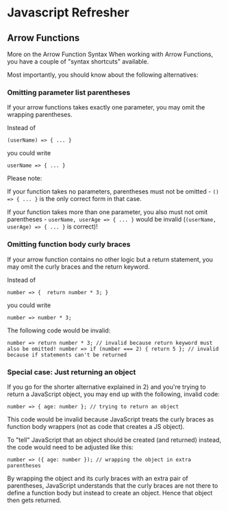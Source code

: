 # Javascript Refresher 

## Arrow Functions

More on the Arrow Function Syntax
When working with Arrow Functions, you have a couple of "syntax shortcuts" available.

Most importantly, you should know about the following alternatives:

### Omitting parameter list parentheses

If your arrow functions takes exactly one parameter, you may omit the wrapping parentheses.

Instead of

`(userName) => { ... }`

you could write

`userName => { ... }`

Please note: 

If your function takes no parameters, parentheses must not be omitted - `() => { ... }` is the only correct form in that case.

If your function takes more than one parameter, you also must not omit parentheses - `userName, userAge => { ... }` would be invalid (`(userName, userAge) => { ... }` is correct)!

### Omitting function body curly braces

If your arrow function contains no other logic but a return statement, you may omit the curly braces and the return keyword.

Instead of

`number => { 
  return number * 3;
}`

you could write

`number => number * 3;`

The following code would be invalid:

`number => return number * 3; // invalid because return keyword must also be omitted!
number => if (number === 2) { return 5 }; // invalid because if statements can't be returned `

### Special case: Just returning an object

If you go for the shorter alternative explained in 2) and you're trying to return a JavaScript object, you may end up with the following, invalid code:

`number => { age: number }; // trying to return an object`

This code would be invalid because JavaScript treats the curly braces as function body wrappers (not as code that creates a JS object).

To "tell" JavaScript that an object should be created (and returned) instead, the code would need to be adjusted like this:

`number => ({ age: number }); // wrapping the object in extra parentheses`

By wrapping the object and its curly braces with an extra pair of parentheses, JavaScript understands that the curly braces are not there to define a function body but instead to create an object. Hence that object then gets returned.
